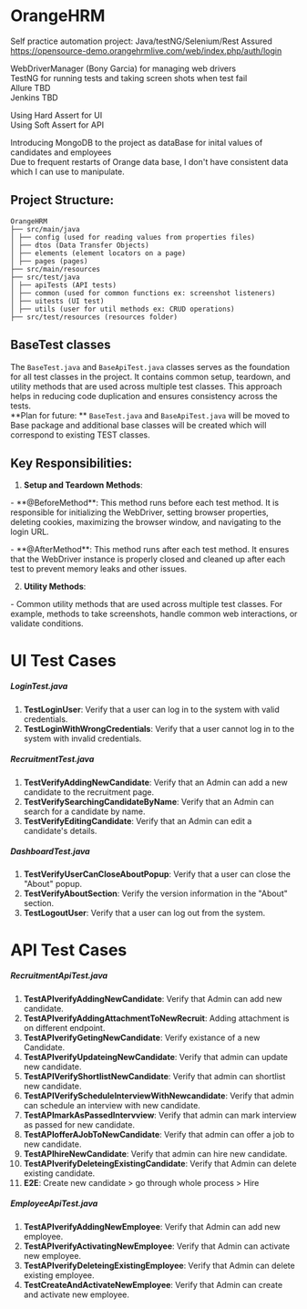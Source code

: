 # OrangeHRM

Self practice automation project: Java/testNG/Selenium/Rest Assured<br>
https://opensource-demo.orangehrmlive.com/web/index.php/auth/login<br>

WebDriverManager (Bony Garcia) for managing web drivers<br>
TestNG for running tests and taking screen shots when test fail<br>
Allure TBD<br>
Jenkins TBD<br>


Using Hard Assert for UI<br>
Using Soft Assert for API<br>

Introducing MongoDB to the project as dataBase for inital values of candidates and employees<br>
Due to frequent restarts of Orange data base, I don't have consistent data which I can use to manipulate.<br>


## Project Structure:

```
OrangeHRM
├── src/main/java
│ ├── config (used for reading values from properties files)
│ ├── dtos (Data Transfer Objects)
│ ├── elements (element locators on a page)
│ ├── pages (pages)
├── src/main/resources
├── src/test/java
│ ├── apiTests (API tests)
│ ├── common (used for common functions ex: screenshot listeners)
│ ├── uitests (UI test)
│ ├── utils (user for util methods ex: CRUD operations)
├── src/test/resources (resources folder)
```
  
## BaseTest classes

The `BaseTest.java` and `BaseApiTest.java` classes serves as the foundation for all test classes in the project. It contains common setup, teardown, and utility methods that are used across multiple test classes. This approach helps in reducing code duplication and ensures consistency across the tests.<br>
**Plan for future: ** `BaseTest.java` and `BaseApiTest.java` will be moved to Base package and additional base classes will be created which will correspond to existing TEST classes.

## Key Responsibilities:

1. **Setup and Teardown Methods**:
<p>   - **@BeforeMethod**: This method runs before each test method. It is responsible for initializing the WebDriver, setting browser properties, deleting cookies, maximizing the browser window, and navigating to the login URL.</p>
<p>   - **@AfterMethod**: This method runs after each test method. It ensures that the WebDriver instance is properly closed and cleaned up after each test to prevent memory leaks and other issues.</p>

2. **Utility Methods**:
<p>   - Common utility methods that are used across multiple test classes. For example, methods to take screenshots, handle common web interactions, or validate conditions.</p>


# UI Test Cases 

##### LoginTest.java

1. **TestLoginUser**: Verify that a user can log in to the system with valid credentials.
2. **TestLoginWithWrongCredentials**: Verify that a user cannot log in to the system with invalid credentials.

##### RecruitmentTest.java

1. **TestVerifyAddingNewCandidate**: Verify that an Admin can add a new candidate to the recruitment page.
2. **TestVerifySearchingCandidateByName**: Verify that an Admin can search for a candidate by name.
3. **TestVerifyEditingCandidate**: Verify that an Admin can edit a candidate's details.

##### DashboardTest.java

1. **TestVerifyUserCanCloseAboutPopup**: Verify that a user can close the "About" popup.
2. **TestVerifyAboutSection**: Verify the version information in the "About" section.
3. **TestLogoutUser**: Verify that a user can log out from the system.

# API Test Cases 

##### RecruitmentApiTest.java

1. **TestAPIverifyAddingNewCandidate**: Verify that Admin can add new candidate.
2. **TestAPIverifyAddingAttachmentToNewRecruit**: Adding attachment is on different endpoint.
3. **TestAPIverifyGetingNewCandidate**: Verify existance of a new Candidate.
4. **TestAPIverifyUpdateingNewCandidate**: Verify that admin can update new candidate.
5. **TestAPIVerifyShortlistNewCandidate**: Verify that admin can shortlist new candidate.
6. **TestAPIVerifyScheduleInterviewWithNewcandidate**: Verify that admin can schedule an interview with new candidate.
7. **TestAPImarkAsPassedIntervview**: Verify that admin can mark interview as passed for new candidate.
8. **TestAPIofferAJobToNewCandidate**: Verify that admin can offer a job to new candidate.
9. **TestAPIhireNewCandidate**: Verify that admin can hire new candidate.
10. **TestAPIverifyDeleteingExistingCandidate**: Verify that Admin can delete existing candidate.
11. **E2E**: Create new candidate > go through whole process > Hire


##### EmployeeApiTest.java

1. **TestAPIverifyAddingNewEmployee**: Verify that Admin can add new employee.
2. **TestAPIverifyActivatingNewEmployee**: Verify that Admin can activate new employee.
3. **TestAPIverifyDeleteingExistingEmployee**: Verify that Admin can delete existing employee.
4. **TestCreateAndActivateNewEmployee**: Verify that Admin can create and activate new employee.
